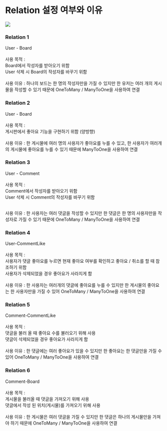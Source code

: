 <h1>Relation 설정 여부와 이유</h1>

![](../../IMG_C45AA59A9B3A-1.jpeg)

<h3>Relation 1</h3>
User - Board<br><br>
사용 목적 : <br>
Board에서 작성자를 받아오기 위함<br>
User 삭제 시 Board의 작성자를 바꾸기 위함<br><br>
사용 이유 : 하나의 보드는 한 명의 작성자만을 가질 수 있지만 한 유저는 여러 개의 게시물을 작성할 수 있기 때문에 OneToMany / ManyToOne을 사용하여 연결
<h3>Relation 2</h3>
User - Board<br><br>
사용 목적 : <br>
게시판에서 좋아요 기능을 구현하기 위함 (양방향)<br><br>
사용 이유 : 한 게시물에 여러 명의 사용자가 좋아요를 누를 수 있고, 한 사용자가 여러개의 게시물에 좋아요를 누를 수 있기 때문에 ManyToOne을 사용하여 연결
<h3>Relation 3</h3>
User - Comment<br><br>
사용 목적 : <br>
Comment에서 작성자를 받아오기 위함<br>
User 삭제 시 Comment의 작성자를 바꾸기 위함<br><br>

사용 이유 : 한 사용자는 여러 댓글을 작성할 수 있지만 한 댓글은 한 명의 사용자만을 작성자로 가질 수 있기 때문에 OneToMany / ManyToOne을 사용하여 연결
<h3>Relation 4</h3>
User-CommentLike<br><br>
사용 목적 : <br>
사용자가 댓글 좋아요를 누르면 현재 좋아요 여부를 확인하고 좋아요 / 취소를 할 때 참조하기 위함<br>
사용자가 삭제되었을 경우 좋아요가 사라지게 함<br><br>
사용 이유 : 한 사용자는 여러개의 댓글에 좋아요를 누를 수 있지만 한 게시물의 좋아요는 한 사용자만을 가질 수 있어 OneToMany / ManyToOne을 사용하여 연결
<h3>Relation 5</h3>
Comment-CommentLike<br><br>
사용 목적 : <br>
댓글을 불러 올 때 좋아요 수를 불러오기 위해 사용<br>
댓글이 삭제되었을 경우 좋아요가 사라지게 함<br><br>
사용 이유 : 한 댓글에는 여러 좋아요가 있을 수 있지만 한 좋아요는 한 댓글만을 가질 수 있어 OneToMany / ManyToOne을 사용하여 연결
<h3>Relation 6</h3>
Comment-Board<br><br>
사용 목적 : <br>
게시물을 불러올 때 댓글을 가져오기 위해 사용<br>
댓글에서 작성 된 위치(게시물)를 가져오기 위해 사용 <br><br>
사용 이유 : 한 게시물은 여러 댓글을 가질 수 있지만 한 댓글은 하나의 게시물만을 가져야 하기 때문에 OneToMany / ManyToOne을 사용하여 연결
